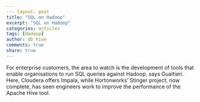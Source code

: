 ```yaml
---
--- layout: post
title: "SQL on Hadoop"
excerpt: "SQL on Hadoop"
categories: articles
tags: [Hadoop]
author: db hive
comments: true
share: true
---
```



For enterprise customers, the area to watch is the development of tools that enable organisations to run SQL queries against Hadoop, says Gualtieri. Here, Cloudera offers Impala, while Hortonworks’ Stinger project, now complete, has seen engineers work to improve the performance of the Apache Hive tool.
